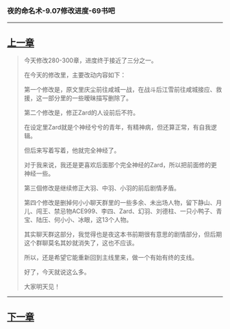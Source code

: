 ### 夜的命名术-9.07修改进度-69书吧

--------
[上一章](./f9f27968a39445c332a3c32dc16f2c56.md)
--------


>
>
>
>今天修改280-300章，进度终于接近了三分之一。
>
>在今天的修改里，主要改动内容如下：
>
>第一个修改是，原文里庆尘前往咸城一战，在战斗后江雪前往咸城接应、救援，这一部分里的一些暧昧描写删除了。
>
>第二个修改是，修正Zard的人设前后不符。
>
>在设定里Zard就是个神经兮兮的青年，有精神病，但还算正常，有自我逻辑。
>
>但后来写着写着，他就完全神经了。
>
>对于我来说，我还是更喜欢后面那个完全神经的Zard，所以把前面修的更神经一些。
>
>第三個修改是继续修正大羽、中羽、小羽的前后剧情矛盾。
>
>第四个修改是删掉何小小聊天群里的一些多余、未出场人物，留下静山、月儿、闯王、禁忌物ACE999、李四、Zard、幻羽、刘德柱、一只小鸭子、青宝、陆压、何小小、冰眼，这13个人物。
>
>其实聊天群这部分，我觉得也是夜这本书前期很有意思的剧情部分，但后期这个群聊莫名其妙就消失了，这也不应该。
>
>所以，还是希望它能重新回到主线里来，做一个有始有终的支线。
>
>好了，今天就说这么多。
>
>大家明天见！
>
>

--------
[下一章](./5ff3eb276c08a8368df9f715b620d116.md)
--------
